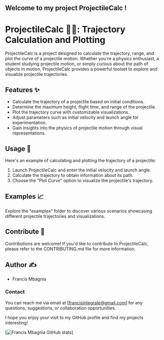 ## Welcome to my project ProjectileCalc !

# ProjectileCalc 🚀🎯: Trajectory Calculation and Plotting

ProjectileCalc is a project designed to calculate the trajectory, range, and plot the curve of a projectile motion. Whether you're a physics enthusiast, a student studying projectile motion, or simply curious about the path of objects in motion, ProjectileCalc provides a powerful toolset to explore and visualize projectile trajectories.

## Features ✨

- Calculate the trajectory of a projectile based on initial conditions.
- Determine the maximum height, flight time, and range of the projectile.
- Plot the trajectory curve with customizable visualizations.
- Adjust parameters such as initial velocity and launch angle for experimentation.
- Gain insights into the physics of projectile motion through visual representations.

## Usage 🎯

Here's an example of calculating and plotting the trajectory of a projectile:

1. Launch ProjectileCalc and enter the initial velocity and launch angle.
2. Calculate the trajectory to obtain information about its path.
3. Choose the "Plot Curve" option to visualize the projectile's trajectory.

## Examples 📈

Explore the "examples" folder to discover various scenarios showcasing different projectile trajectories and visualizations.

## Contribute 🤝

Contributions are welcome! If you'd like to contribute to ProjectileCalc, please refer to the CONTRIBUTING.md file for more information.

## Author ✍️

- Francis Mbagnia

### Contact

You can reach me via email at [francisintegrale@gmail.com] for any questions, suggestions, or collaboration opportunities.

I hope you enjoy your visit to my GitHub profile and find my projects interesting!


  [![Francis Mbagnia GitHub stats](https://github-readme-stats.vercel.app/api?username=FrancisMbagnia)]




